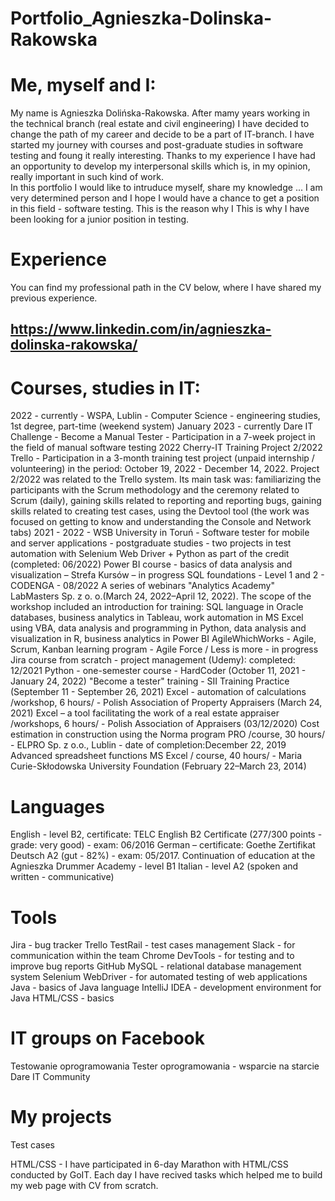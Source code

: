 # Portfolio_Agnieszka-Dolinska-Rakowska
# Me, myself and I:
My name is Agnieszka Dolińska-Rakowska. After mamy years working in the technical branch (real estate and civil engineering) I have decided to change the path of my career and decide to be a part of IT-branch. I have started my journey with courses and post-graduate studies in software testing and foung it really interesting. Thanks to my experience I have had an opportunity to develop my interpersonal skills which is, in my opinion, really important in such kind of work.  
In this portfolio I would like to intruduce myself, share my knowledge ... 
I am very determined person and I hope I would have a chance to get a position in this field - software testing. This is the reason why I This is why I have been looking for a junior position in testing.

# Experience
You can find my professional path in the CV below, where I have shared my previous experience.
## https://www.linkedin.com/in/agnieszka-dolinska-rakowska/

# Courses, studies in IT:
2022 - currently - WSPA, Lublin - Computer Science - engineering studies, 1st degree, part-time (weekend system)
January 2023 - currently Dare IT Challenge - Become a Manual Tester - Participation in a 7-week project in the field of manual software testing
2022 Cherry-IT Training Project 2/2022 Trello - Participation in a 3-month training test project (unpaid internship / volunteering) in the period: October 19, 2022 - December 14, 2022. Project 2/2022 was related to the Trello system. Its main task was: familiarizing the participants with the Scrum methodology and the ceremony related to Scrum (daily), gaining skills related to reporting and reporting bugs, gaining skills related to creating test cases, using the Devtool tool (the work was focused on getting to know and understanding the Console and Network tabs)
2021 - 2022 - WSB University in Toruń - Software tester for mobile and server applications - postgraduate studies - two projects in test automation with Selenium Web Driver + Python as part of the credit (completed: 06/2022)
Power BI course - basics of data analysis and visualization – Strefa Kursów – in progress
SQL foundations - Level 1 and 2 - CODENGA - 08/2022
A series of webinars "Analytics Academy" LabMasters Sp. z o. o.(March 24, 2022–April 12, 2022). The scope of the workshop included an introduction
for training: SQL language in Oracle databases, business analytics in Tableau, work automation in MS Excel using VBA, data analysis and programming in Python, data analysis and visualization in R, business analytics in Power BI
AgileWhichWorks - Agile, Scrum, Kanban learning program - Agile Force / Less is more - in progress
Jira course from scratch - project management (Udemy): completed: 12/2021
Python - one-semester course - HardCoder (October 11, 2021 - January 24, 2022)
"Become a tester" training - SII Training Practice (September 11 - September 26, 2021)
Excel - automation of calculations /workshop, 6 hours/ - Polish Association of Property Appraisers (March 24, 2021)
Excel – a tool facilitating the work of a real estate appraiser /workshops, 6 hours/ - Polish Association of Appraisers (03/12/2020)
Cost estimation in construction using the Norma program PRO /course, 30 hours/ - ELPRO Sp. z o.o., Lublin - date of completion:December 22, 2019
Advanced spreadsheet functions MS Excel / course, 40 hours/ - Maria Curie-Skłodowska University Foundation (February 22–March 23, 2014)

# Languages
English - level B2, certificate: TELC English B2 Certificate (277/300 points - grade: very good) - exam: 06/2016
German – certificate: Goethe Zertifikat Deutsch A2 (gut - 82%) - exam: 05/2017. Continuation of education at the Agnieszka Drummer Academy - level B1
Italian - level A2 (spoken and written - communicative)

# Tools
Jira - bug tracker
Trello
TestRail - test cases management
Slack - for communication within the team
Chrome DevTools - for testing and to improve bug reports
GitHub
MySQL - relational database management system
Selenium WebDriver - for automated testing of web applications
Java - basics of Java language
IntelliJ IDEA - development environment for Java
HTML/CSS - basics

# IT groups on Facebook
Testowanie oprogramowania
Tester oprogramowania - wsparcie na starcie
Dare IT Community

# My projects

Test cases

HTML/CSS - I have participated in 6-day Marathon with HTML/CSS conducted by GoIT. Each day I have recived tasks which helped me to build my web page with CV from scratch.
